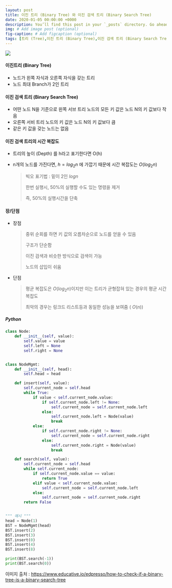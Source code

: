 ```yaml
---
layout: post
title: 이진 트리 (Binary Tree) 와 이진 검색 트리 (Binary Search Tree)
date: 2020-01-05 00:00:00 +0000
description: You’ll find this post in your `_posts` directory. Go ahead and edit it and re-build the site to see your changes. # Add post description (optional)
img: # Add image post (optional)
fig-caption: # Add figcaption (optional)
tags: [트리 (Tree),이진 트리 (Binary Tree),이진 검색 트리 (Binary Search Tree), 자료구조론] # add tag
---
```


<img src="https://user-images.githubusercontent.com/37543606/72056423-eb188480-330f-11ea-9525-f5ea89f5b4cd.jpeg"/>

#### 이진트리 (Binary Tree)

- 노드가 왼쪽 자식과 오른쪽 자식을 갖는 트리
- 노드 최대 Branch가 2인 트리

#### 이진 검색 트리 (Binary Search Tree)

- 어떤 노드 N을 기준으로 왼쪽 서브 트리 노드의 모든 키 값은 노드 N의 키 값보다 작음
- 오른쪽 서비 트리 노드의 키 값은 노드 N의 키 값보다 큼
- 같은 키 값을 갖는 노드는 없음

#### 이진 검색 트리의 시간 복잡도

- 트리의 높이 (Depth) 를 h라고 표기한다면 O(h)

- n개의 노드를 가진다면, $h = log_2{n}$ 에 가깝기 때문에 시간 복잡도는 $O(log_2{n})$

  > 빅오 표기법 : 밑이 2인 $log{n}$
  >
  > 한번 실행시, 50%의 실행할 수도 있는 명령을 제거
  >
  > 즉, 50%의 실행시간을 단축

#### 장/단점

- 장점

  >중위 순회를 하면 키 값의 오름차순으로 노드를 얻을 수 있음
  >
  >구조가 단순함
  >
  >이진 검색과 비슷한 방식으로 검색이 가능
  >
  >노드의 삽입이 쉬움

- 단점

  > 평균 복잡도은 $O(log_2{n})$이지만 이는 트리가 균형잡혀 있는 경우의 평균 시간복잡도
  >
  > 최악의 경우는 링크드 리스트등과 동일한 성능을 보여줌 ( $O(n)$)
  
  

##### Python

```python
class Node:
    def __init__(self, value):
        self.value = value
        self.left = None
        self.right = None


class NodeMgmt:
    def __init__(self, head):
        self.head = head

    def insert(self, value):
        self.current_node = self.head
        while True:
            if value < self.current_node.value:
                if self.current_node.left != None:
                    self.current_node = self.current_node.left
                else:
                    self.current_node.left = Node(value)
                    break
            else:
                if self.current_node.right != None:
                    self.current_node = self.current_node.right
                else:
                    self.current_node.right = Node(value)
                    break

    def search(self, value):
        self.current_node = self.head
        while self.current_node:
            if self.current_node.value == value:
                return True
            elif value < self.current_node.value:
                self.current_node = self.current_node.left
            else:
                self.current_node = self.current_node.right
        return False


""" 예시 """
head = Node(1)
BST = NodeMgmt(head)
BST.insert(2)
BST.insert(3)
BST.insert(0)
BST.insert(4)
BST.insert(8)

print(BST.search(-1))
print(BST.search(0))
```



이미지 출처 : https://www.educative.io/edpresso/how-to-check-if-a-binary-tree-is-a-binary-search-tree
